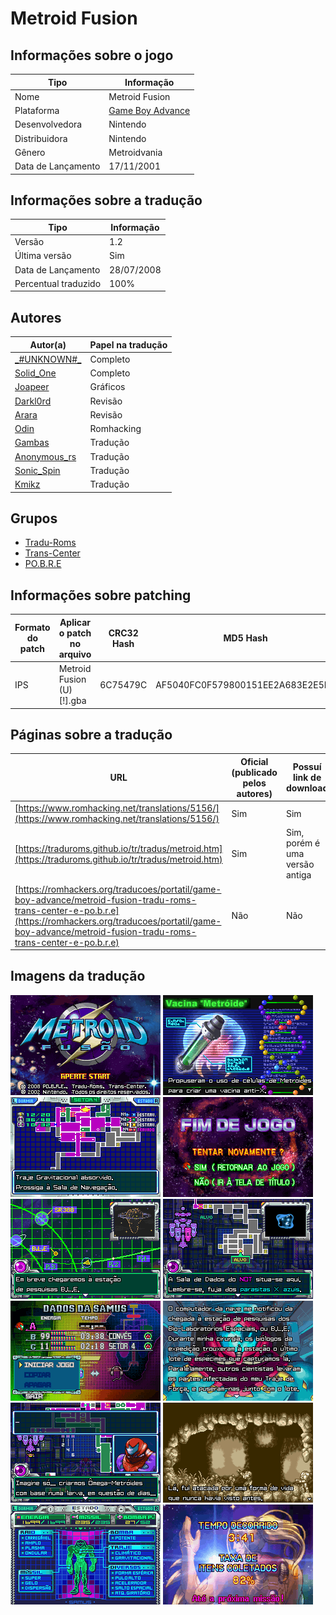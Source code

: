# Metroid Fusion

## Informações sobre o jogo

| Tipo | Informação |
| ----------- | ----------- |
| Nome | Metroid Fusion |
| Plataforma | [Game Boy Advance](../) |
| Desenvolvedora | Nintendo |
| Distribuidora | Nintendo |
| Gênero | Metroidvania |
| Data de Lançamento | 17/11/2001 |

## Informações sobre a tradução

| Tipo | Informação |
| ----------- | ----------- |
| Versão | 1\.2 |
| Última versão | Sim |
| Data de Lançamento | 28/07/2008 |
| Percentual traduzido | 100% |

## Autores

| Autor(a) | Papel na tradução |
| ----------- | ----------- |
| [\_\#UNKNOWN\#\_](../../../autores/unknown/) | Completo |
| [Solid\_One](../../../autores/solid_one/) | Completo |
| [Joapeer](../../../autores/joapeer/) | Gráficos |
| [Darkl0rd](../../../autores/darkl0rd/) | Revisão |
| [Arara](../../../autores/arara/) | Revisão |
| [Odin](../../../autores/odin/) | Romhacking |
| [Gambas](../../../autores/gambas/) | Tradução |
| [Anonymous\_rs](../../../autores/anonymous_rs/) | Tradução |
| [Sonic\_Spin](../../../autores/sonic_spin/) | Tradução |
| [Kmikz](../../../autores/kmikz/) | Tradução |

## Grupos

* [Tradu\-Roms](../../../grupos/tradu-roms/)
* [Trans\-Center](../../../grupos/trans-center/)
* [PO\.B\.R\.E](../../../grupos/pobre/)

## Informações sobre patching

| Formato do patch | Aplicar o patch no arquivo | CRC32 Hash | MD5 Hash |
| ----------- | ----------- | ----------- | ----------- |
| IPS | Metroid Fusion \(U\) \[\!\]\.gba | 6C75479C | AF5040FC0F579800151EE2A683E2E5B5 |

## Páginas sobre a tradução

| URL | Oficial (publicado pelos autores) | Possuí link de download |
| ----------- | ----------- | ----------- |
| [https://www.romhacking.net/translations/5156/](https://www.romhacking.net/translations/5156/) | Sim | Sim |
| [https://traduroms.github.io/tr/tradus/metroid.htm](https://traduroms.github.io/tr/tradus/metroid.htm) | Sim | Sim, porém é uma versão antiga |
| [https://romhackers.org/traducoes/portatil/game-boy-advance/metroid-fusion-tradu-roms-trans-center-e-po.b.r.e](https://romhackers.org/traducoes/portatil/game-boy-advance/metroid-fusion-tradu-roms-trans-center-e-po.b.r.e) | Não | Não |

## Imagens da tradução

![Imagem de exemplo da tradução 1](1.png)
![Imagem de exemplo da tradução 2](10.png)
![Imagem de exemplo da tradução 3](11.png)
![Imagem de exemplo da tradução 4](12.png)
![Imagem de exemplo da tradução 5](2.png)
![Imagem de exemplo da tradução 6](3.png)
![Imagem de exemplo da tradução 7](4.png)
![Imagem de exemplo da tradução 8](5.png)
![Imagem de exemplo da tradução 9](6.png)
![Imagem de exemplo da tradução 10](7.png)
![Imagem de exemplo da tradução 11](8.png)
![Imagem de exemplo da tradução 12](9.png)
